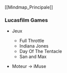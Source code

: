 ﻿[[Mindmap_Principale]]

### Lucasfilm Games

- Jeux

	- Full Throttle
	- Indiana Jones
	- Day Of The Tentacle
	- San and Max

- Moteur -> iMuse


